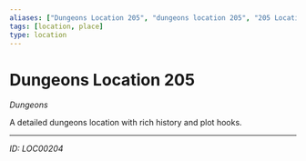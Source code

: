 ```yaml
---
aliases: ["Dungeons Location 205", "dungeons location 205", "205 Location Dungeons"]
tags: [location, place]
type: location
---
```


# Dungeons Location 205

*Dungeons*

A detailed dungeons location with rich history and plot hooks.

---
*ID: LOC00204*
